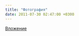 ```yaml
---
title: "Фотография"
date: 2011-07-30 02:47:00 +0300
---
```



[Вложение](https://vk.com/photo41076938_265137933)
